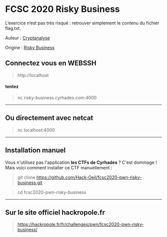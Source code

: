 # FCSC 2020 Risky Business

L’exercice n’est pas très risqué : retrouver simplement le contenu du fichier flag.txt.



Auteur : [Cryptanalyse](https://twitter.com/Cryptanalyse)

Origine : [Risky Business](https://hackropole.fr/fr/challenges/pwn/fcsc2020-pwn-risky-business/)


## Connectez vous en WEBSSH
> http://localhost


#### tentez 
> nc risky-business.cyrhades.com:4000


-----------

## Ou directement avec netcat
> nc localhost:4000

-----------

## Installation manuel
Vous n'utilisez pas l'application **les CTFs de Cyrhades** ? C'est dommage !
Mais voici comment installer ce CTF manuellement :

> git clone https://github.com/Hack-Oeil/fcsc2020-pwn-risky-business.git

> cd fcsc2020-pwn-risky-business


-----------

## Sur le site officiel hackropole.fr
> https://hackropole.fr/fr/challenges/pwn/fcsc2020-pwn-risky-business/